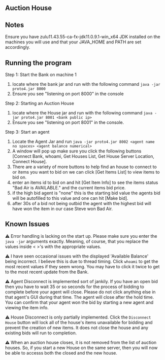 ## Auction House

## Notes
Ensure you have zulu11.43.55-ca-fx-jdk11.0.9.1-win_x64 JDK installed on the machines you will use and that your JAVA_HOME and PATH are set accordingly.

## Running the program
Step 1: Start the Bank on machine 1
1. locate where the bank jar and run with the following command `java -jar proto4.jar 8000`
2. Ensure you see "listening on port 8000" in the console

Step 2: Starting an Auction House
1. locate where the House jar and run with the following command `java -jar proto4.jar 8001 <bank public ip>`
2. Ensure you see "listening on port 8001" in the console.

Step 3: Start an agent
1. Locate the Agent Jar and run `java -jar proto4.jar 8002 <agent name no spaces> <agent balance numerical>`
2. A window will pop up make sure you click the following buttons [Connect Bank, whoami, Get Houses List, Get House Server Location, Connect House].
3. There are a variety of more buttons to help find an house to connect to or items you want to bid on we can click
[Get Items List] to view items to bid on.
4. enter an items id to bid on and hit [Get Item Info] to see the items status "Bad Air is AVAILABLE." and the current items bid price.
5. if the high bid agent is "none" this is the starting bid value the agents bid will be autofilled to this value and one can hit [Make bid].
6. after 30s of a bid not being outbid the agent with the highest bid will have won the item in our case Steve won Bad Air.

## Known Issues
:warning: Error handling is lacking on the start up. Please make sure you enter the
`java -jar` arguments exactly. Meaning, of course, that you replace the values inside 
< >'s with the appropriate values.

:warning: I have seen occasional issues with the displayed 'Available Balance' being incorrect. 
I believe this is due to thread timing. Click `whoami` to get the most recent values if they seem wrong. 
You may have to click it twice to get to the most recent update from the Bank.

:warning: Agent Disconnect is implemented sort of jankily. If you have an open bid 
then you have to wait 35 or so seconds for the process of bidding to complete 
before your agent will close. Please do not click anything else in that agent's 
GUI during that time. The agent will close after the hold time. You can confirm that 
your agent won the bid by starting a new agent and viewing the item info. 

:warning: House Disconnect is only partially implemented. Click the `Disconnect House` 
button will lock all of the house's items unavailable for bidding and prevent 
the creation of new items. It does not close the house and any existing bids will 
run to completion.

:warning: When an auction house closes, it is not removed from the list of auction houses. So, if you start a new House on the same server, then you will now be able to accesss both the closed and the new house.


